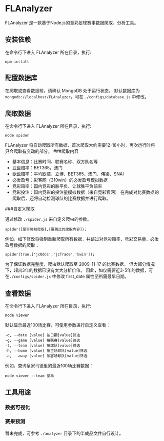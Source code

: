 # FLAnalyzer

FLAnalyzer 是一款基于Node.js的竞彩足球赛事数据爬取、分析工具。

## 安装依赖
在命令行下进入 FLAnalyzer 所在目录，执行:
```
npm install
```

## 配置数据库
在爬取或查看数据前，请确认 MongoDB 处于运行状态。
默认数据库为 `mongodb://localhost/FLAnalyzer`，可在 `./configs/database.js` 中修改。

## 爬取数据
在命令行下进入 FLAnalyzer 所在目录，执行:
```
node spider
```
FLAnalyzer 将自动爬取所有数据，首次爬取大约需要12-18小时，再次运行时将只会爬取有变动的部分。
###爬取内容
- 基本信息：比赛时间、联赛名称、双方队名等
- 亚盘赔率：BET365，澳门
- 欧盘赔率：平均欧赔、立博、BET365、澳门、伟德、SNAI
- 必发盈亏：彩客网（310win）的必发盈亏模拟数据
- 竞彩赔率：国内竞彩的胜平负、让球胜平负赔率
- 竞彩投注：国内竞彩的投注量模拟数据（来自竞彩官网）
在完成对比赛数据的爬取后，还将自动检测球队的比赛数据并进行爬取。

###自定义爬取

通过修改 `./spider.js` 来自定义爬虫的参数。
```
spider([是否强制爬取],[要跳过的爬取内容]);
```
例如，如下修改将强制重新爬取所有数据，并跳过对竞彩赔率、竞彩交易量、必发盈亏数据的爬取：

```
spider(true,['jcOdds','jcTrade','bwin']);
```
为了保证数据完整度，爬虫默认爬取至 2009-11-17 的比赛数据。
但大部分情况下，超出3年的数据已没有太大分析价值。
因此，如仅需要近3-5年的数据，可在`./configs/spider.js` 中修改 first_date 属性至所需最早日期。


## 查看数据
在命令行下进入 FLAnalyzer 所在目录，执行:
```
node viewer
```
默认显示最近100场比赛，可使用参数进行自定义查看：

```
-d, --date [value] 按日期[value]筛选
-g, --game [value] 按联赛[value]筛选
-t, --team [value] 按球队[value]筛选
-h, --home [value] 按主场球队[value]筛选
-a, --away [value] 按客场球队[value]筛选
```
例如，查询皇家马德里的最近100场比赛数据：
```
node viewer --team 皇马
```


## 工具用途
### 数据可视化
### 赛果预测
暂未完成，可参考 `./analyzer` 目录下的半成品文件自行设计。

